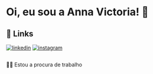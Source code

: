 # Oi, eu sou a Anna Victoria! 👋

 
## 🔗 Links
[![linkedin](https://img.shields.io/badge/linkedin-0A66C2?style=for-the-badge&logo=linkedin&logoColor=white)](https://www.linkedin.com/in/anna-fernandes-77a05b198/)
[![instagram](https://img.shields.io/badge/instagram-E4405F?style=for-the-badge&logo=instagram&logoColor=white)](https://www.instagram.com/_annafernandes__/)


## 
👩‍💻 Estou a procura de trabalho
